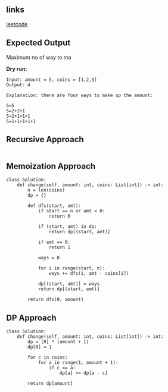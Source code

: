 ## links
[leetcode](https://leetcode.com/problems/coin-change-ii/)

## Expected Output
Maximum no of way to ma

**Dry run:**
```
Input: amount = 5, coins = [1,2,5]
Output: 4

Explanation: there are four ways to make up the amount:

5=5
5=2+2+1
5=2+1+1+1
5=1+1+1+1+1
```

## Recursive Approach

```

```

## Memoization Approach

```
class Solution:
    def change(self, amount: int, coins: List[int]) -> int:
        n = len(coins)
        dp = {}

        def dfs(start, amt):
            if start == n or amt < 0:
                return 0
            
            if (start, amt) in dp:
                return dp[(start, amt)]
            
            if amt == 0:
                return 1
            
            ways = 0

            for i in range(start, n):
                ways += dfs(i, amt - coins[i])
            
            dp[(start, amt)] = ways
            return dp[(start, amt)]
            
        return dfs(0, amount)

```
## DP Approach

```
class Solution:
    def change(self, amount: int, coins: List[int]) -> int:
        dp = [0] * (amount + 1)
        dp[0] = 1

        for c in coins:
            for a in range(1, amount + 1):
                if c <= a:
                    dp[a] += dp[a - c]
        
        return dp[amount]
```